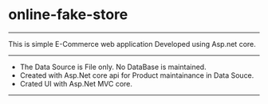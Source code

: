 # online-fake-store
------------------------------------------------------------------------
This is simple E-Commerce web application Developed using Asp.net core.

---------------------------------------------------------------------------
* The Data Source is File only. No DataBase is maintained.
* Created with Asp.Net core api for Product maintainance in Data Souce.
* Crated UI with Asp.Net MVC core.
-------------------------------------------------------------------------------
